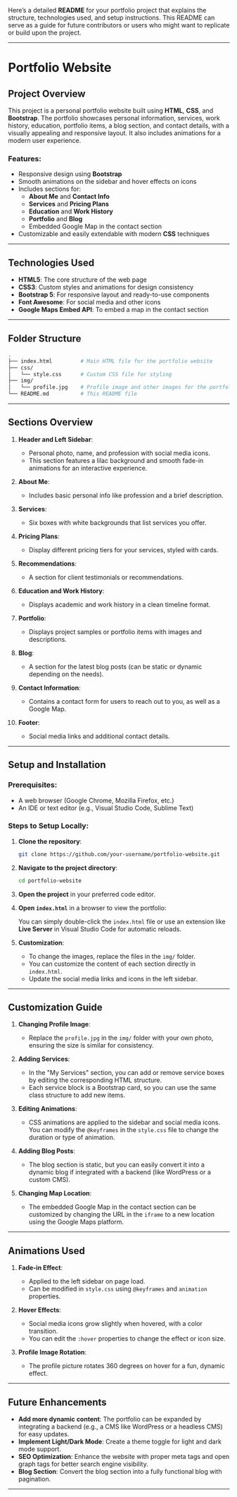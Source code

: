 Here’s a detailed **README** for your portfolio project that explains the structure, technologies used, and setup instructions. This README can serve as a guide for future contributors or users who might want to replicate or build upon the project.

---

# Portfolio Website

## Project Overview

This project is a personal portfolio website built using **HTML**, **CSS**, and **Bootstrap**. The portfolio showcases personal information, services, work history, education, portfolio items, a blog section, and contact details, with a visually appealing and responsive layout. It also includes animations for a modern user experience.

### Features:
- Responsive design using **Bootstrap**
- Smooth animations on the sidebar and hover effects on icons
- Includes sections for:
  - **About Me** and **Contact Info**
  - **Services** and **Pricing Plans**
  - **Education** and **Work History**
  - **Portfolio** and **Blog**
  - Embedded Google Map in the contact section
- Customizable and easily extendable with modern **CSS** techniques

---

## Technologies Used

- **HTML5**: The core structure of the web page
- **CSS3**: Custom styles and animations for design consistency
- **Bootstrap 5**: For responsive layout and ready-to-use components
- **Font Awesome**: For social media and other icons
- **Google Maps Embed API**: To embed a map in the contact section

---

## Folder Structure

```bash
.
├── index.html         # Main HTML file for the portfolio website
├── css/
│   └── style.css      # Custom CSS file for styling
├── img/
│   └── profile.jpg    # Profile image and other images for the portfolio
└── README.md          # This README file
```

---

## Sections Overview

1. **Header and Left Sidebar**: 
    - Personal photo, name, and profession with social media icons.
    - This section features a lilac background and smooth fade-in animations for an interactive experience.

2. **About Me**:
    - Includes basic personal info like profession and a brief description.

3. **Services**:
    - Six boxes with white backgrounds that list services you offer.

4. **Pricing Plans**:
    - Display different pricing tiers for your services, styled with cards.

5. **Recommendations**:
    - A section for client testimonials or recommendations.

6. **Education and Work History**:
    - Displays academic and work history in a clean timeline format.

7. **Portfolio**:
    - Displays project samples or portfolio items with images and descriptions.

8. **Blog**:
    - A section for the latest blog posts (can be static or dynamic depending on the needs).

9. **Contact Information**:
    - Contains a contact form for users to reach out to you, as well as a Google Map.

10. **Footer**:
    - Social media links and additional contact details.

---

## Setup and Installation

### Prerequisites:
- A web browser (Google Chrome, Mozilla Firefox, etc.)
- An IDE or text editor (e.g., Visual Studio Code, Sublime Text)

### Steps to Setup Locally:

1. **Clone the repository**:

   ```bash
   git clone https://github.com/your-username/portfolio-website.git
   ```

2. **Navigate to the project directory**:

   ```bash
   cd portfolio-website
   ```

3. **Open the project** in your preferred code editor.

4. **Open `index.html`** in a browser to view the portfolio:

   You can simply double-click the `index.html` file or use an extension like **Live Server** in Visual Studio Code for automatic reloads.

5. **Customization**:
   - To change the images, replace the files in the `img/` folder.
   - You can customize the content of each section directly in `index.html`.
   - Update the social media links and icons in the left sidebar.

---

## Customization Guide

1. **Changing Profile Image**:
   - Replace the `profile.jpg` in the `img/` folder with your own photo, ensuring the size is similar for consistency.

2. **Adding Services**:
   - In the "My Services" section, you can add or remove service boxes by editing the corresponding HTML structure.
   - Each service block is a Bootstrap card, so you can use the same class structure to add new items.

3. **Editing Animations**:
   - CSS animations are applied to the sidebar and social media icons. You can modify the `@keyframes` in the `style.css` file to change the duration or type of animation.

4. **Adding Blog Posts**:
   - The blog section is static, but you can easily convert it into a dynamic blog if integrated with a backend (like WordPress or a custom CMS).
   
5. **Changing Map Location**:
   - The embedded Google Map in the contact section can be customized by changing the URL in the `iframe` to a new location using the Google Maps platform.

---

## Animations Used

1. **Fade-in Effect**:
    - Applied to the left sidebar on page load.
    - Can be modified in `style.css` using `@keyframes` and `animation` properties.

2. **Hover Effects**:
    - Social media icons grow slightly when hovered, with a color transition.
    - You can edit the `:hover` properties to change the effect or icon size.

3. **Profile Image Rotation**:
    - The profile picture rotates 360 degrees on hover for a fun, dynamic effect.

---

## Future Enhancements

- **Add more dynamic content**: The portfolio can be expanded by integrating a backend (e.g., a CMS like WordPress or a headless CMS) for easy updates.
- **Implement Light/Dark Mode**: Create a theme toggle for light and dark mode support.
- **SEO Optimization**: Enhance the website with proper meta tags and open graph tags for better search engine visibility.
- **Blog Section**: Convert the blog section into a fully functional blog with pagination.
  
---
